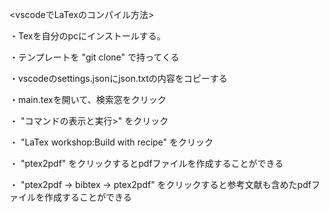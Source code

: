 <vscodeでLaTexのコンパイル方法>

・Texを自分のpcにインストールする。

・テンプレートを "git clone" で持ってくる
  
・vscodeのsettings.jsonにjson.txtの内容をコピーする
  
・main.texを開いて、検索窓をクリック
 
・ "コマンドの表示と実行>" をクリック
 
・ "LaTex workshop:Build with recipe" をクリック
 
・ "ptex2pdf" をクリックするとpdfファイルを作成することができる
 
・ "ptex2pdf -> bibtex -> ptex2pdf" をクリックすると参考文献も含めたpdfファイルを作成することができる
 
